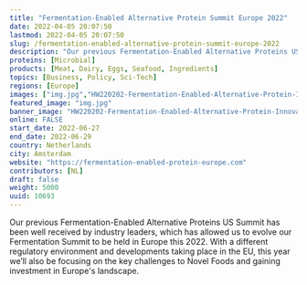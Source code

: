 ```yaml
---
title: "Fermentation-Enabled Alternative Protein Summit Europe 2022"
date: 2022-04-05 20:07:50
lastmod: 2022-04-05 20:07:50
slug: /fermentation-enabled-alternative-protein-summit-europe-2022
description: "Our previous Fermentation-Enabled Alternative Proteins US Summit has been well received by industry leaders, which has allowed us to evolve our Fermentation Summit to be held in Europe this 2022. With a different regulatory environment and developments taking place in the EU, this year we’ll also be focusing on the key challenges to Novel Foods and gaining investment in Europe's landscape."
proteins: [Microbial]
products: [Meat, Dairy, Eggs, Seafood, Ingredients]
topics: [Business, Policy, Sci-Tech]
regions: [Europe]
images: ["img.jpg","HW220202-Fermentation-Enabled-Alternative-Protein-Innovation-Europe-logo-FINAL-1-2048x449_0.jpg"]
featured_image: "img.jpg"
banner_image: "HW220202-Fermentation-Enabled-Alternative-Protein-Innovation-Europe-logo-FINAL-1-2048x449_0.jpg"
online: FALSE
start_date: 2022-06-27
end_date: 2022-06-29
country: Netherlands
city: Amsterdam
website: "https://fermentation-enabled-protein-europe.com"
contributors: [NL]
draft: false
weight: 5000
uuid: 10693
---
```

<p>Our previous Fermentation-Enabled Alternative Proteins US Summit has been well received by industry leaders, which has allowed us to evolve our Fermentation Summit to be held in Europe this 2022. With a different regulatory environment and developments taking place in the EU, this year we’ll also be focusing on the key challenges to Novel Foods and gaining investment in Europe's landscape.</p>
